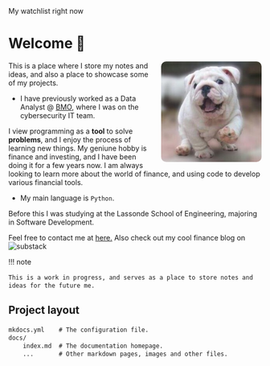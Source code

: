 
<!-- TradingView scroller thingy -->
<div class="tradingview-widget-container">
  <div class="tradingview-widget-container__widget"></div>
  <div class="tradingview-widget-copyright"><span class="blue-text">My watchlist right now</span></div>
  <script type="text/javascript" src="https://s3.tradingview.com/external-embedding/embed-widget-ticker-tape.js" async>
  {
  "symbols": [
    {
      "proName": "FOREXCOM:SPXUSD",
      "title": "S&P 500 Index"
    },
    {
      "description": "",
      "proName": "CAPITALCOM:DXY"
    },
    {
      "description": "",
      "proName": "TVC:GOLD"
    },
    {
      "description": "",
      "proName": "NYSE:BABA"
    },
    {
      "description": "",
      "proName": "IBKR:USDCAD"
    },
    {
      "description": "",
      "proName": "NASDAQ:TLT"
    }, 
    {
       "description": "",
       "proName": "NASDAQ:QQQ"
    }
  ],
  "showSymbolLogo": true,
  "isTransparent": false,
  "displayMode": "adaptive",
  "colorTheme": "light",
  "locale": "en"
}
  </script>
</div>

# Welcome 🥭

<img src='assets/me.jpeg' style='float:right; margin-left:20px; border-radius:10px;' width='200'/>

This is a place where I store my notes and ideas, and also a place to showcase some of my projects.

- I have previously worked as a Data Analyst @ [BMO](https://commercial.bmo.com/en/ca/industry-expertise/technology/), where I was on the cybersecurity IT team. 

I view programming as a **tool** to solve **problems**, and I enjoy the process of learning new things. My geniune hobby is finance and investing, and I have been doing it for a few years now. I am always looking to learn more about the world of finance, and using code to develop various financial tools.

- My main language is `Python`.

Before this I was studying at the <a>Lassonde School of Engineering, </a> majoring in Software Development.



Feel free to contact me at [here.](mailto:qipatrick1@gmail.com) Also check out my cool finance blog on ![substack](https://substack.com/@alcovap)




!!! note

    This is a work in progress, and serves as a place to store notes and ideas for the future me.

## Project layout

    mkdocs.yml    # The configuration file.
    docs/
        index.md  # The documentation homepage.
        ...       # Other markdown pages, images and other files.
